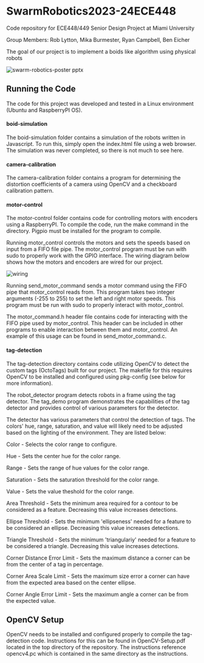 # SwarmRobotics2023-24ECE448
Code repository for ECE448/449 Senior Design Project at Miami University 

Group Members: Rob Lytton, Mika Burmester, Ryan Campbell, Ben Eicher

The goal of our project is to implement a boids like algorithm using physical robots

![swarm-robotics-poster pptx](https://github.com/RobLytton/SwarmRobotics2023-24ECE448/assets/92745408/648cc010-160b-4aef-a178-8852679fd9b7)

## Running the Code

The code for this project was developed and tested in a Linux environment (Ubuntu and RaspberryPI OS).

#### boid-simulation

The boid-simulation folder contains a simulation of the robots written in Javascript. To run this, simply open the index.html file using a web browser. The simulation was never completed, so there is not much to see here.

#### camera-calibration

The camera-calibration folder contains a program for determining the distortion coefficients of a camera using OpenCV and a checkboard calibration pattern.

#### motor-control

The motor-control folder contains code for controlling motors with encoders using a RaspberryPI. To compile the code, run the make command in the directory. Pigpio must be installed for the program to compile.

Running motor_control controls the motors and sets the speeds based on input from a FIFO file pipe. The motor_control program must be run with sudo to properly work with the GPIO interface. The wiring diagram below shows how the motors and encoders are wired for our project.

![wiring](https://github.com/RobLytton/SwarmRobotics2023-24ECE448/assets/9685690/34fc46a2-45ee-4f47-925a-72de688a57a0)

Running send_motor_command sends a motor command using the FIFO pipe that motor_control reads from. This program takes two integer arguments (-255 to 255) to set the left and right motor speeds. This program must be run with sudo to properly interact with motor_control.

The motor_command.h header file contains code for interacting with the FIFO pipe used by motor_control. This header can be included in other programs to enable interaction between them and motor_control. An example of this usage can be found in send_motor_command.c.

#### tag-detection

The tag-detection directory contains code utilizing OpenCV to detect the custom tags (OctoTags) built for our project. The makefile for this requires OpenCV to be installed and configured using pkg-config (see below for more information).

The robot_detector program detects robots in a frame using the tag detector. The tag_demo program demonstrates the capabilities of the tag detector and provides control of various parameters for the detector.

The detector has various parameters that control the detection of tags. The colors' hue, range, saturation, and value will likely need to be adjusted based on the lighting of the environment. They are listed below:

Color - Selects the color range to configure.

Hue - Sets the center hue for the color range.

Range - Sets the range of hue values for the color range.

Saturation - Sets the saturation threshold for the color range.

Value - Sets the value theshold for the color range.

Area Threshold - Sets the minimum area required for a contour to be considered as a feature. Decreasing this value increases detections.

Ellipse Threshold - Sets the minimum 'ellipseness' needed for a feature to be considered an ellipse. Decreasing this value increases detections.

Triangle Threshold - Sets the minimum 'triangulariy' needed for a feature to be considered a triangle. Decreasing this value increases detections.

Corner Distance Error Limit - Sets the maximum distance a corner can be from the center of a tag in percentage.

Corner Area Scale Limit - Sets the maximum size error a corner can have from the expected area based on the center ellipse.

Corner Angle Error Limit - Sets the maximum angle a corner can be from the expected value.

## OpenCV Setup

OpenCV needs to be installed and configured properly to compile the tag-detection code. Instructions for this can be found in OpenCV-Setup.pdf located in the top directory of the repository. The instructions reference opencv4.pc which is contained in the same directory as the instructions.
